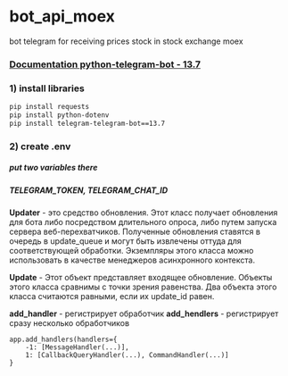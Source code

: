 # bot_api_moex
bot telegram for receiving prices stock in stock exchange moex

### [Documentation python-telegram-bot - 13.7](https://docs.python-telegram-bot.org/en/v13.7/index.html)

### 1) install libraries

```bash
pip install requests
pip install python-dotenv
pip install telegram-telegram-bot==13.7
```
### 2) create .env
##### put two variables there
##### TELEGRAM_TOKEN, TELEGRAM_CHAT_ID


**Updater** - это средство обновления. Этот класс получает обновления для бота либо посредством длительного опроса, либо путем запуска сервера веб-перехватчиков. Полученные обновления ставятся в очередь в update_queue и могут быть извлечены оттуда для соответствующей обработки. Экземпляры этого класса можно использовать в качестве менеджеров асинхронного контекста.

**Update** - Этот объект представляет входящее обновление. Объекты этого класса сравнимы с точки зрения равенства. Два объекта этого класса считаются равными, если их update_id равен.

**add_handler** - регистрирует обработчик
**add_hendlers** - регистрирует сразу несколько обработчиков

```
app.add_handlers(handlers={
    -1: [MessageHandler(...)],
    1: [CallbackQueryHandler(...), CommandHandler(...)]
}
```